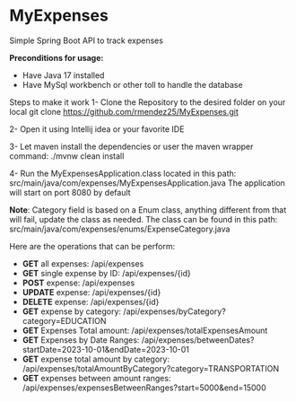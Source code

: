 # MyExpenses
Simple Spring Boot API to track expenses

**Preconditions for usage:**
- Have Java 17 installed
- Have MySql workbench or other toll to handle the database

Steps to make it work
1- Clone the Repository to the desired folder on your local
git clone https://github.com/rmendez25/MyExpenses.git

2- Open it using Intellij idea or your favorite IDE

3- Let maven install the dependencies or user the maven wrapper command: ./mvnw clean install

4- Run the MyExpensesApplication.class located in this path: src/main/java/com/expenses/MyExpensesApplication.java
The application will start on port 8080 by default

**Note**: Category field is based on a Enum class, anything different from that will fail, update the class as needed.
The class can be found in this path: src/main/java/com/expenses/enums/ExpenseCategory.java

Here are the operations that can be perform:
- **GET** all expenses: /api/expenses
- **GET** single expense by ID: /api/expenses/{id}
- **POST** expense: /api/expenses
- **UPDATE** expense: /api/expenses/{id}
- **DELETE** expense: /api/expenses/{id}
- **GET** expense by category: /api/expenses/byCategory?category=EDUCATION
- **GET** Expenses Total amount: /api/expenses/totalExpensesAmount
- **GET** Expenses by Date Ranges: /api/expenses/betweenDates?startDate=2023-10-01&endDate=2023-10-01
- **GET** expense total amount by category: /api/expenses/totalAmountByCategory?category=TRANSPORTATION
- **GET** expenses between amount ranges: /api/expenses/expensesBetweenRanges?start=5000&end=15000
